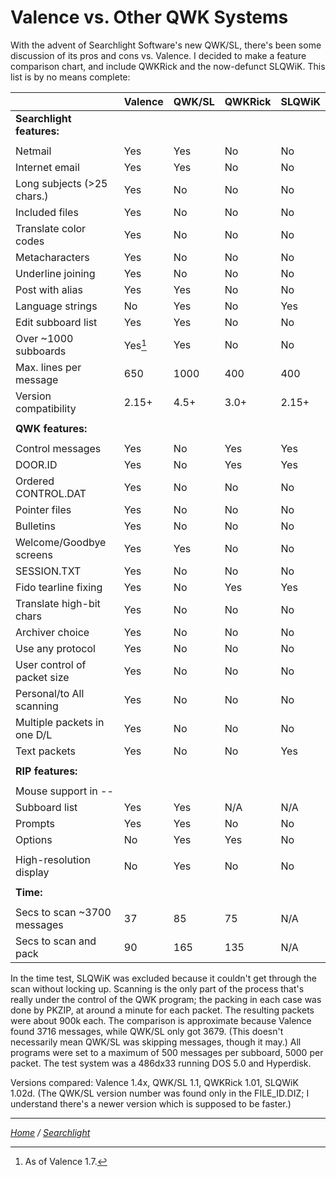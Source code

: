 Valence vs. Other QWK Systems
=============================

With the advent of Searchlight Software's new QWK/SL, there's been some
discussion of its pros and cons vs. Valence. I decided to make a feature
comparison chart, and include QWKRick and the now-defunct SLQWiK. This
list is by no means complete:

|                            | Valence | QWK/SL  | QWKRick | SLQWiK  |
| -------------------------- | ------- | ------- | ------- | ------- |
| **Searchlight features:**  |         |         |         |         |
|                            |         |         |         |         |
| Netmail                    |  Yes    |  Yes    |  No     |  No     |
| Internet email             |  Yes    |  Yes    |  No     |  No     |
| Long subjects (>25 chars.) |  Yes    |  No     |  No     |  No     |
| Included files             |  Yes    |  No     |  No     |  No     |
| Translate color codes      |  Yes    |  No     |  No     |  No     |
| Metacharacters             |  Yes    |  No     |  No     |  No     |
| Underline joining          |  Yes    |  No     |  No     |  No     |
| Post with alias            |  Yes    |  Yes    |  No     |  No     |
| Language strings           |  No     |  Yes    |  No     |  Yes    |
| Edit subboard list         |  Yes    |  Yes    |  No     |  No     |
| Over ~1000 subboards       |  Yes[^1]|  Yes    |  No     |  No     |
| Max. lines per message     |  650    |  1000   |  400    |  400    |
| Version compatibility      |  2.15+  |  4.5+   |  3.0+   |  2.15+  |
|                            |         |         |         |         |
| **QWK features:**          |         |         |         |         |
|                            |         |         |         |         |
| Control messages           |  Yes    |  No     |  Yes    |  Yes    |
| DOOR.ID                    |  Yes    |  No     |  Yes    |  Yes    |
| Ordered CONTROL.DAT        |  Yes    |  No     |  No     |  No     |
| Pointer files              |  Yes    |  No     |  No     |  No     |
| Bulletins                  |  Yes    |  No     |  No     |  No     |
| Welcome/Goodbye screens    |  Yes    |  Yes    |  No     |  No     |
| SESSION.TXT                |  Yes    |  No     |  No     |  No     |
| Fido tearline fixing       |  Yes    |  No     |  Yes    |  Yes    |
| Translate high-bit chars   |  Yes    |  No     |  No     |  No     |
| Archiver choice            |  Yes    |  No     |  No     |  No     |
| Use any protocol           |  Yes    |  No     |  No     |  No     |
| User control of packet size|  Yes    |  No     |  No     |  No     |
| Personal/to All scanning   |  Yes    |  No     |  No     |  No     |
| Multiple packets in one D/L|  Yes    |  No     |  No     |  No     |
| Text packets               |  Yes    |  No     |  No     |  Yes    |
|                            |         |         |         |         |
| **RIP features:**          |         |         |         |         |
|                            |         |         |         |         |
| Mouse support in --        |         |         |         |         |
|  Subboard list             |  Yes    |  Yes    |  N/A    |  N/A    |
|  Prompts                   |  Yes    |  Yes    |  No     |  No     |
|  Options                   |  No     |  Yes    |  Yes    |  No     |
|                            |         |         |         |         |
| High-resolution display    |  No     |  Yes    |  No     |  No     |
|                            |         |         |         |         |
| **Time:**                  |         |         |         |         |
|                            |         |         |         |         |
| Secs to scan ~3700 messages|  37     |  85     |  75     |  N/A    |
| Secs to scan and pack      |  90     |  165    |  135    |  N/A    |


In the time test, SLQWiK was excluded because it couldn't get through
the scan without locking up. Scanning is the only part of the process
that's really under the control of the QWK program; the packing in each
case was done by PKZIP, at around a minute for each packet. The
resulting packets were about 900k each. The comparison is approximate
because Valence found 3716 messages, while QWK/SL only got 3679. (This
doesn't necessarily mean QWK/SL was skipping messages, though it may.)
All programs were set to a maximum of 500 messages per subboard, 5000
per packet. The test system was a 486dx33 running DOS 5.0 and Hyperdisk.

Versions compared: Valence 1.4x, QWK/SL 1.1, QWKRick 1.01, SLQWiK 1.02d.
(The QWK/SL version number was found only in the FILE_ID.DIZ; I
understand there's a newer version which is supposed to be faster.)

[^1]: As of Valence 1.7.

---
*[Home](https://wmcbrine.com/) / [Searchlight](https://wmcbrine.com/sl/)*
